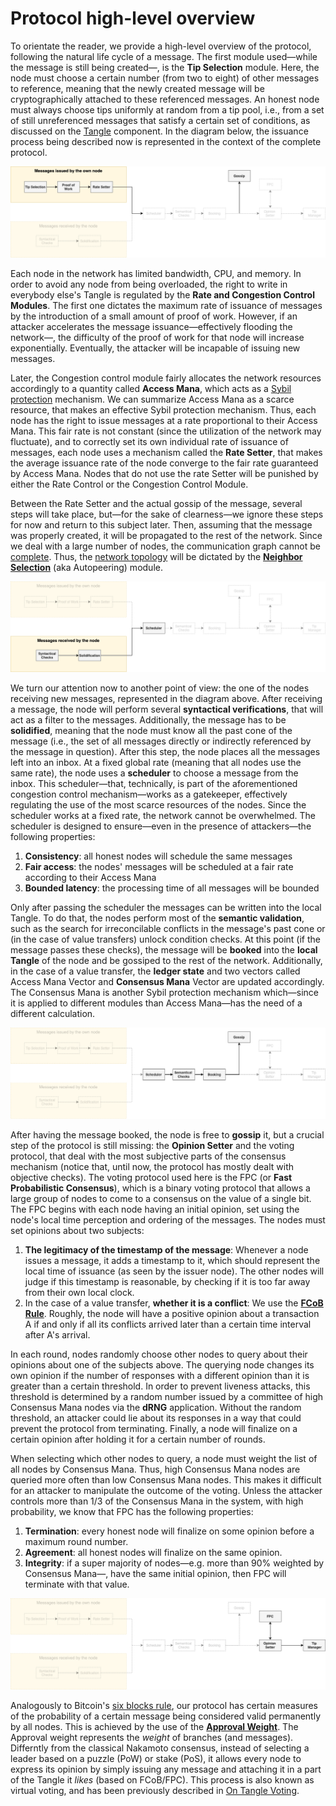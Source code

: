 # Protocol high-level overview

To orientate the reader, we provide a high-level overview of the protocol, following the natural life cycle of a message. The first module used&mdash;while the message is still being created&mdash;, is the **Tip Selection** module. Here, the node must choose a certain number (from two to eight) of other messages to reference, meaning that the newly created message will be cryptographically attached to these referenced messages. An honest node must always choose tips uniformly at random from a tip pool, i.e., from a set of still unreferenced messages that satisfy a certain set of conditions, as discussed on the [Tangle](./tangle.md) component. In the diagram below, the issuance process being described now is represented in the context of the complete protocol. 

![title](Protocol_overview_own_message.png)

Each node in the network has limited bandwidth, CPU, and memory. In order to avoid any node from being overloaded, the right to write in everybody else's Tangle is regulated by the **Rate and Congestion Control Modules**. The first one dictates the maximum rate of issuance of messages by the introduction of a small amount of proof of work. However, if an attacker accelerates the message issuance&mdash;effectively flooding the network&mdash;, the difficulty of the proof of work for that node will increase exponentially. Eventually, the attacker will be incapable of issuing new messages. 

Later, the Congestion control module fairly allocates the network resources accordingly to a quantity called **Access Mana**, which acts as a [Sybil protection](https://en.wikipedia.org/wiki/Sybil_attack) mechanism. We can summarize Access Mana as a scarce resource, that makes an effective Sybil protection mechanism. Thus, each node has the right to issue messages at a rate proportional to their Access Mana. This fair rate is not constant (since the utilization of the network may fluctuate), and to correctly set its own individual rate of issuance of messages, each node uses a mechanism called the **Rate Setter**, that makes the average issuance rate of the node converge to the fair rate guaranteed by Access Mana. Nodes that do not use the rate Setter will be punished by either the Rate Control or the Congestion Control Module.

Between the Rate Setter and the actual gossip of the message, several steps will take place, but&mdash;for the sake of clearness&mdash;we ignore these steps for now and return to this subject later. Then, assuming that the message was properly created, it will be propagated to the rest of the network. Since we deal with a large number of nodes, the communication graph cannot be [complete](https://en.wikipedia.org/wiki/Complete_graph). Thus, the [network topology](https://en.wikipedia.org/wiki/Network_topology) will be dictated by the [**Neighbor Selection**](./autopeering.md) (aka Autopeering) module. 


![title](Protocol_overview_received_message.png)

We turn our attention now to another point of view: the one of the nodes receiving new messages, represented in the diagram above. After receiving a message, the node will perform several **syntactical verifications**, that will act as a filter to the messages. Additionally, the message has to be **solidified**, meaning that the node must know all the past cone of the message (i.e., the set of all messages directly or indirectly referenced by the message in question). After this step, the node places all the messages left into an inbox. At a fixed global rate (meaning that all nodes use the same rate), the node uses a **scheduler** to choose a message from the inbox. This scheduler&mdash;that, technically, is part of the aforementioned congestion control mechanism&mdash;works as a gatekeeper, effectively regulating the use of the most scarce resources of the nodes. Since the scheduler works at a fixed rate, the network cannot be overwhelmed. The scheduler is designed to ensure&mdash;even in the presence of attackers&mdash;the following properties:

1. **Consistency**: all honest nodes will schedule the same messages
2. **Fair access**: the nodes' messages will be scheduled at a fair rate according to their Access Mana
3. **Bounded latency**: the processing time of all messages will be bounded

Only after passing the scheduler the messages can be written into the local Tangle. To do that, the nodes perform most of the **semantic validation**, such as the search for irreconcilable conflicts in the message's past cone or (in the case of value transfers) unlock condition checks. At this point (if the message passes these checks), the message will be **booked** into the **local Tangle** of the node and be gossiped to the rest of the network. Additionally, in the case of a value transfer, the **ledger state** and two vectors called Access Mana Vector and **Consensus Mana** Vector are updated accordingly. The Consensus Mana is another Sybil protection mechanism which&mdash;since it is applied to different modules than Access Mana&mdash;has the need of a different calculation. 

![title](Protocol_overview_booking.png)

After having the message booked, the node is free to **gossip** it, but a crucial step of the protocol is still missing: the **Opinion Setter** and the voting protocol, that deal with the most subjective parts of the consensus mechanism (notice that, until now, the protocol has mostly dealt with objective checks). The voting protocol used here is the FPC (or **Fast Probabilistic Consensus**), which is a binary voting protocol that allows a large group of nodes to come to a consensus on the value of a single bit. The FPC begins with each node having an initial opinion, set using the node's local time perception and ordering of the messages. The nodes must set opinions about two subjects: 

1. **The legitimacy of the timestamp of the message**: Whenever a node issues a message, it adds a timestamp to it, which should represent the local time of issuance (as seen by the issuer node). The other nodes will judge if this timestamp is reasonable, by checking if it is too far away from their own local clock.
2. In the case of a value transfer, **whether it is a conflict**: We use the [**FCoB Rule**](./consensus_mechanism.md). Roughly, the node will have a positive opinion about a transaction A if and only if all its conflicts arrived later than a certain time interval after A's arrival. 

In each round, nodes randomly choose other nodes to query about their opinions about one of the subjects above. The querying node changes its own opinion if the number of responses with a different opinion than it is greater than a certain threshold. In order to prevent liveness attacks, this threshold is determined by a random number issued by a committee of high Consensus Mana nodes via the **dRNG** application. Without the random threshold, an attacker could lie about its responses in a way that could prevent the protocol from terminating. Finally, a node will finalize on a certain opinion after holding it for a certain number of rounds. 

When selecting which other nodes to query, a node must weight the list of all nodes by Consensus Mana. Thus, high Consensus Mana nodes are queried more often than low Consensus Mana nodes. This makes it difficult for an attacker to manipulate the outcome of the voting. Unless the attacker controls more than 1/3 of the Consensus Mana in the system, with high probability, we know that FPC has the following properties:

1. **Termination**: every honest node will finalize on some opinion before a maximum round number.
2. **Agreement**: all honest nodes will finalize on the same opinion.
3. **Integrity**: if a super majority of nodes&mdash;e.g. more than 90% weighted by Consensus Mana&mdash;, have the same initial opinion, then FPC will terminate with that value.

![title](Protocol_overview_consensus.png)

Analogously to Bitcoin's [six blocks rule](https://en.bitcoin.it/wiki/Confirmation), our protocol has certain measures of the probability of a certain message being considered valid permanently by all nodes. This is achieved by the use of the [**Approval Weight**](./consensus_mechanism.md). The Approval weight represents the *weight* of branches (and messages). Differntly from the classical Nakamoto consensus, instead of selecting a leader based on a puzzle (PoW) or stake (PoS), it allows every node to express its opinion by simply issuing any message and attaching it in a part of the Tangle it *likes* (based on FCoB/FPC). This process is also known as virtual voting, and has been previously described in [On Tangle Voting](https://medium.com/@hans_94488/a-new-consensus-the-tangle-multiverse-part-1-da4cb2a69772). 

